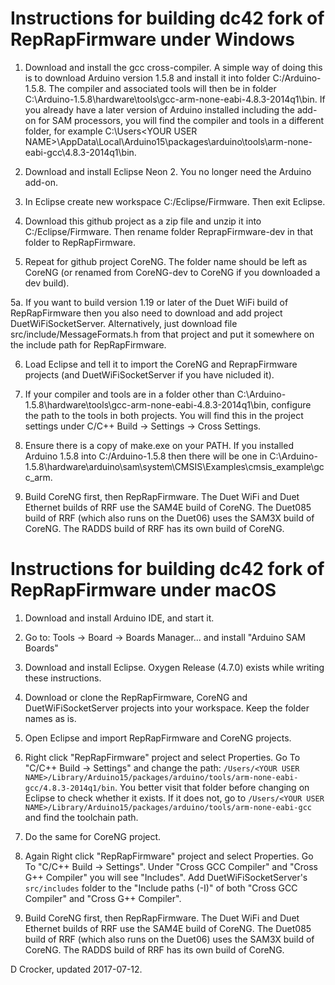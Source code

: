 Instructions for building dc42 fork of RepRapFirmware under Windows
===================================================================

1. Download and install the gcc cross-compiler. A simple way of doing this is to download Arduino version 1.5.8 and install it into folder C:/Arduino-1.5.8. The compiler and associated tools will then be in folder C:\Arduino-1.5.8\hardware\tools\gcc-arm-none-eabi-4.8.3-2014q1\bin. If you already have a later version of Arduino installed including the add-on for SAM processors, you will find the compiler and tools in a different folder, for example C:\Users\<YOUR USER NAME>\AppData\Local\Arduino15\packages\arduino\tools\arm-none-eabi-gcc\4.8.3-2014q1\bin.

2. Download and install Eclipse Neon 2. You no longer need the Arduino add-on.

3. In Eclipse create new workspace C:/Eclipse/Firmware. Then exit Eclipse.

4. Download this github project as a zip file and unzip it into C:/Eclipse/Firmware. Then rename folder ReprapFirmware-dev in that folder to RepRapFirmware.

5. Repeat for github project CoreNG. The folder name should be left as CoreNG (or renamed from CoreNG-dev to CoreNG if you downloaded a dev build).

5a. If you want to build version 1.19 or later of the Duet WiFi build of RepRapFirmware then you also need to download and add project DuetWiFiSocketServer. Alternatively, just download file src/include/MessageFormats.h from that project and put it somewhere on the include path for RepRapFirmware.

6. Load Eclipse and tell it to import the CoreNG and ReprapFirmware projects (and DuetWiFiSocketServer if you have nicluded it).

7. If your compiler and tools are in a folder other than C:\Arduino-1.5.8\hardware\tools\gcc-arm-none-eabi-4.8.3-2014q1\bin, configure the path to the tools in both projects. You will find this in the project settings under C/C++ Build -> Settings -> Cross Settings.

8. Ensure there is a copy of make.exe on your PATH. If you installed Arduino 1.5.8 into C:/Arduino-1.5.8 then there will be one in C:\Arduino-1.5.8\hardware\arduino\sam\system\CMSIS\Examples\cmsis_example\gcc_arm.

9. Build CoreNG first, then RepRapFirmware. The Duet WiFi and Duet Ethernet builds of RRF use the SAM4E build of CoreNG. The Duet085 build of RRF (which also runs on the Duet06) uses the SAM3X build of CoreNG. The RADDS build of RRF has its own build of CoreNG.

Instructions for building dc42 fork of RepRapFirmware under macOS
===================================================================

1. Download and install Arduino IDE, and start it.

2. Go to: Tools -> Board -> Boards Manager... and install "Arduino SAM Boards"

3. Download and install Eclipse. Oxygen Release (4.7.0) exists while writing these instructions.

4. Download or clone the RepRapFirmware, CoreNG and DuetWiFiSocketServer projects into your workspace. Keep the folder names as is.

5. Open Eclipse and import RepRapFirmware and CoreNG projects.

6. Right click "RepRapFirmware" project and select Properties. Go To "C/C++ Build -> Settings" and change the path: `/Users/<YOUR USER NAME>/Library/Arduino15/packages/arduino/tools/arm-none-eabi-gcc/4.8.3-2014q1/bin`. You better visit that folder before changing on Eclipse to check whether it exists. If it does not, go to `/Users/<YOUR USER NAME>/Library/Arduino15/packages/arduino/tools/arm-none-eabi-gcc` and find the toolchain path.

7. Do the same for CoreNG project.

8. Again Right click "RepRapFirmware" project and select Properties. Go To "C/C++ Build -> Settings". Under "Cross GCC Compiler" and "Cross G++ Compiler" you will see "Includes". Add DuetWiFiSocketServer's `src/includes` folder to the "Include paths (-I)" of both "Cross GCC Compiler" and "Cross G++ Compiler".

9. Build CoreNG first, then RepRapFirmware. The Duet WiFi and Duet Ethernet builds of RRF use the SAM4E build of CoreNG. The Duet085 build of RRF (which also runs on the Duet06) uses the SAM3X build of CoreNG. The RADDS build of RRF has its own build of CoreNG.

D Crocker, updated 2017-07-12.
